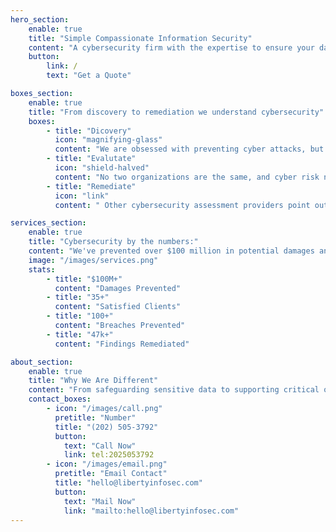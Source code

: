 ```yaml
---
hero_section:
    enable: true
    title: "Simple Compassionate Information Security"
    content: "A cybersecurity firm with the expertise to ensure your data to stays your data."
    button:
        link: /
        text: "Get a Quote"

boxes_section:
    enable: true
    title: "From discovery to remediation we understand cybersecurity"
    boxes:
        - title: "Dicovery"
          icon: "magnifying-glass"
          content: "We are obsessed with preventing cyber attacks, but understand your organization has other objectives. Our experts educate and foster shared understanding"
        - title: "Evalutate"
          icon: "shield-halved"
          content: "No two organizations are the same, and cyber risk needs evaluated in its own context. We’ll work with you to understand your risk, and develop a custom plan of defense."
        - title: "Remediate"
          icon: "link"
          content: " Other cybersecurity assessment providers point out what's broken, but leave you to fix it. With our remediation services we'll stay with you until the problem is resolved."

services_section:
    enable: true
    title: "Cybersecurity by the numbers:"
    content: "We've prevented over $100 million in potential damages and 100+ breaches, demonstrating our effectiveness in mitigating significant risks and addressing vulnerabilities before they cause substantial harm. With experience managing more than 47,000 findings and serving over 35 satisfied clients, we have a proven track record of expertise and reliability in handling complex cybersecurity challenges. <br> <br>Our numbers reflect a high level of client satisfaction and emphasize that you can expect exceptional service and support from us. Additionally, our extensive remediation efforts highlight our thorough and proactive approach to cybersecurity, underscoring our commitment to comprehensive and effective protection. <br> <br>In short we bring years of networking, monitoring, and system-level security to bare against our clients problems. Be it in the cloud or on-prem, our team's combined experience has addressed it before."
    image: "/images/services.png"
    stats:
        - title: "$100M+"
          content: "Damages Prevented"
        - title: "35+"
          content: "Satisfied Clients"
        - title: "100+"
          content: "Breaches Prevented"
        - title: "47k+"
          content: "Findings Remediated"

about_section:
    enable: true
    title: "Why We Are Different"
    content: "From safeguarding sensitive data to supporting critical operations we enable unparalleled cybersecurity. By applying years of Federal and Healthcare space cybersecurity practices to your organization’s unique needs we help craft custom solutions to ensure your data stays your data."
    contact_boxes: 
        - icon: "/images/call.png"
          pretitle: "Number"
          title: "(202) 505-3792"
          button:
            text: "Call Now"
            link: tel:2025053792
        - icon: "/images/email.png"
          pretitle: "Email Contact"
          title: "hello@libertyinfosec.com"
          button: 
            text: "Mail Now"
            link: "mailto:hello@libertyinfosec.com"
---
```

